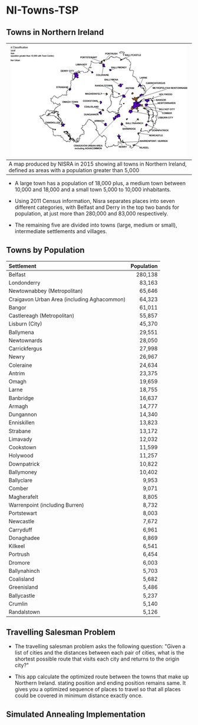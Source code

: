 # NI-Towns-TSP

## Towns in Northern Ireland
| ![](https://github.com/simon-kingston/NI-Towns-TSP/blob/master/northern_ireland_thumbnail.jpg) |
| ------------- |
| A map produced by NISRA in 2015 showing all towns in Northern Ireland, defined as areas with a population greater than 5,000 |

- A large town has a population of 18,000 plus, a medium town between 10,000 and 18,000 and a small town 5,000 to 10,000 inhabitants.

- Using 2011 Census information, Nisra separates places into seven different categories, with Belfast and Derry in the top two bands for population, at just more than 280,000 and 83,000 respectively.

- The remaining five are divided into towns (large, medium or small), intermediate settlements and villages.


## Towns by Population

| Settlement  | Population |
| :------------- | -------------: |
| Belfast  | 280,138 |
| Londonderry | 83,163 |
| Newtownabbey (Metropolitan) | 65,646 |
| Craigavon Urban Area (including Aghacommon) | 64,323 |
| Bangor | 61,011 |
| Castlereagh (Metropolitan) | 55,857 |
| Lisburn (City) | 45,370 |
| Ballymena | 29,551 |
| Newtownards | 28,050 |
| Carrickfergus | 27,998 |
| Newry | 26,967 |
| Coleraine | 24,634 |
| Antrim | 23,375 |
| Omagh | 19,659 |
| Larne | 18,755 |
| Banbridge | 16,637 |
| Armagh | 14,777 |
| Dungannon | 14,340 |
| Enniskillen | 13,823 |
| Strabane | 13,172 |
| Limavady | 12,032 |
| Cookstown | 11,599 |
| Holywood | 11,257 |
| Downpatrick | 10,822 |
| Ballymoney | 10,402 |
| Ballyclare | 9,953 |
| Comber | 9,071 |
| Magherafelt | 8,805 |
| Warrenpoint (including Burren) | 8,732 |
| Portstewart | 8,003 |
| Newcastle | 7,672 |
| Carryduff | 6,961 |
| Donaghadee | 6,869 |
| Kilkeel | 6,541 |
| Portrush | 6,454 |
| Dromore | 6,003 |
| Ballynahinch | 5,703 |
| Coalisland | 5,682 |
| Greenisland | 5,486 |
| Ballycastle | 5,237 |
| Crumlin | 5,140 |
| Randalstown | 5,126 |

## Travelling Salesman Problem

- The travelling salesman problem asks the following question: "Given a list of cities and the distances between each pair of cities, what is the shortest possible route that visits each city and returns to the origin city?"

- This app calculate the optimized route between the towns that make up Northern Ireland. stating position and ending position remains same. It gives you a optimized sequence of places to travel so that all places could be covered in minimum distance exactly once.


## Simulated Annealing Implementation


